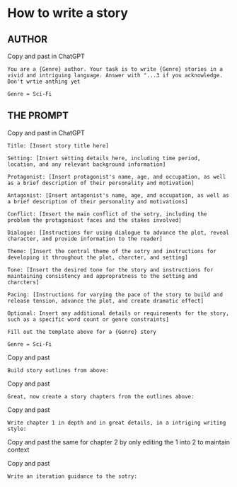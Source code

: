 # How to write a story

## AUTHOR

Copy and past in ChatGPT

```
You are a {Genre} author. Your task is to write {Genre} stories in a vivid and intriguing language. Answer with "...3 if you acknowledge. Don't wrtie anthing yet

Genre = Sci-Fi
```

## THE PROMPT

Copy and past in ChatGPT

```
Title: [Insert story title here]

Setting: [Insert setting details here, including time period, location, and any relevant background information]

Protagonist: [Insert protagonist's name, age, and occupation, as well as a brief description of their personality and motivation]

Antagonist: [Insert antagonist's name, age, and occupation, as well as a brief description of their personality and motivations]

Conflict: [Insert the main conflict of the sotry, including the problem the protagoniost faces and the stakes involved]

Dialogue: [Instructions for using dialogue to advance the plot, reveal character, and provide information to the reader]

Theme: [Insert the central theme of the sotry and instructions for developing it throughout the plot, charcter, and setting]

Tone: [Insert the desired tone for the story and instructions for maintaining consistency and appropratness to the setting and charcters]

Pacing: [Instructions for varying the pace of the story to build and release tension, advance the plot, and create dramatic effect]

Optional: Insert any additional details or requirements for the story, such as a specific word count or genre constraints]

Fill out the template above for a {Genre} story

Genre = Sci-Fi
```

Copy and past

`Build story outlines from above:`

Copy and past

`Great, now create a story chapters from the outlines above:`

Copy and past

`Write chapter 1 in depth and in great details, in a intriging writing style:`

Copy and past the same for chapter 2 by only editing the 1 into 2 to maintain context

Copy and past

`Write an iteration guidance to the sotry:`
